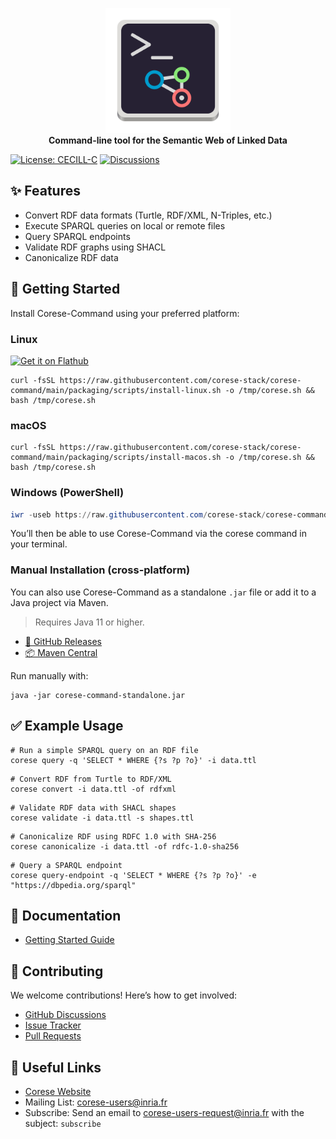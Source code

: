 <!-- markdownlint-disable MD033 -->
<!-- markdownlint-disable MD041 -->

<p align="center">
    <a href="https://project.inria.fr/corese/">
        <img src="docs/source/_static/logo/corese-command-logo.svg" width="200" alt="Corese-Command-logo">
    </a>
    <br>
    <strong>Command-line tool for the Semantic Web of Linked Data</strong>
</p>

[![License: CECILL-C](https://img.shields.io/badge/License-CECILL--C-blue.svg)](https://cecill.info/licences/Licence_CeCILL-C_V1-en.html) [![Discussions](https://img.shields.io/badge/Discussions-GitHub-blue)](https://github.com/orgs/corese-stack/discussions)

## ✨ Features

- Convert RDF data formats (Turtle, RDF/XML, N-Triples, etc.)
- Execute SPARQL queries on local or remote files
- Query SPARQL endpoints
- Validate RDF graphs using SHACL
- Canonicalize RDF data

## 🚀 Getting Started

Install Corese-Command using your preferred platform:

### Linux

<a href='https://flathub.org/apps/fr.inria.corese.CoreseCommand'>
    <img width='140' alt='Get it on Flathub' src='https://flathub.org/api/badge?locale=en'/>
</a>

```shell
curl -fsSL https://raw.githubusercontent.com/corese-stack/corese-command/main/packaging/scripts/install-linux.sh -o /tmp/corese.sh && bash /tmp/corese.sh
```

### macOS

```shell
curl -fsSL https://raw.githubusercontent.com/corese-stack/corese-command/main/packaging/scripts/install-macos.sh -o /tmp/corese.sh && bash /tmp/corese.sh
```

### Windows (PowerShell)

```powershell
iwr -useb https://raw.githubusercontent.com/corese-stack/corese-command/main/packaging/scripts/install-windows.ps1 | iex
```

You’ll then be able to use Corese-Command via the corese command in your terminal.

### Manual Installation (cross-platform)

You can also use Corese-Command as a standalone `.jar` file or add it to a Java project via Maven.

> Requires Java 11 or higher.

- [🔗 GitHub Releases](https://github.com/corese-stack/corese-command/releases)
- [📦 Maven Central](https://central.sonatype.com/artifact/fr.inria.corese/corese-command)

Run manually with:

```shell
java -jar corese-command-standalone.jar
```

## ✅ Example Usage

```shell
# Run a simple SPARQL query on an RDF file
corese query -q 'SELECT * WHERE {?s ?p ?o}' -i data.ttl
```

```shell
# Convert RDF from Turtle to RDF/XML
corese convert -i data.ttl -of rdfxml
```

```shell
# Validate RDF data with SHACL shapes
corese validate -i data.ttl -s shapes.ttl
```

```shell
# Canonicalize RDF using RDFC 1.0 with SHA-256
corese canonicalize -i data.ttl -of rdfc-1.0-sha256
```

```shell
# Query a SPARQL endpoint
corese query-endpoint -q 'SELECT * WHERE {?s ?p ?o}' -e "https://dbpedia.org/sparql"
```

## 📖 Documentation

- [Getting Started Guide](https://corese-stack.github.io/corese-command/v4.6.1/user_guide.html)

## 🤝 Contributing

We welcome contributions! Here’s how to get involved:

- [GitHub Discussions](https://github.com/orgs/corese-stack/discussions)
- [Issue Tracker](https://github.com/corese-stack/corese-command/issues)
- [Pull Requests](https://github.com/corese-stack/corese-command/pulls)

## 🔗 Useful Links

- [Corese Website](https://corese-stack.github.io/corese-command/)
- Mailing List: <corese-users@inria.fr>
- Subscribe: Send an email to <corese-users-request@inria.fr> with the subject: `subscribe`
